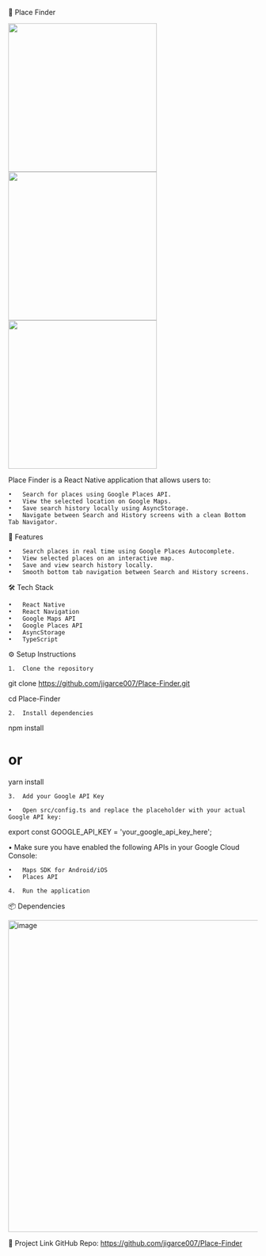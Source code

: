 📍 Place Finder

<img src="https://github.com/user-attachments/assets/463fb41b-cea1-4dde-beba-8435cc15d67f" width="300" />

<img src="https://github.com/user-attachments/assets/fa720ad6-92fb-4142-9ccf-84039000d51e" width="300" />

<img src="https://github.com/user-attachments/assets/77e5c5be-bf23-44e9-b22d-e9ada89bd9b2" width="300" />



Place Finder is a React Native application that allows users to:

	•	Search for places using Google Places API.
	•	View the selected location on Google Maps.
	•	Save search history locally using AsyncStorage.
	•	Navigate between Search and History screens with a clean Bottom Tab Navigator.

🚀 Features

	•	Search places in real time using Google Places Autocomplete.
	•	View selected places on an interactive map.
	•	Save and view search history locally.
	•	Smooth bottom tab navigation between Search and History screens.

🛠 Tech Stack

	•	React Native
	•	React Navigation
	•	Google Maps API
	•	Google Places API
	•	AsyncStorage
	•	TypeScript
 
 ⚙️ Setup Instructions
 
	1.	Clone the repository

 git clone https://github.com/jigarce007/Place-Finder.git
 
cd Place-Finder

	2.	Install dependencies
 npm install
# or
yarn install

	3.	Add your Google API Key
 
	•	Open src/config.ts and replace the placeholder with your actual Google API key:
 export const GOOGLE_API_KEY = 'your_google_api_key_here';

 •	Make sure you have enabled the following APIs in your Google Cloud Console:
 
	•	Maps SDK for Android/iOS
	•	Places API

 	4.	Run the application
  📦 Dependencies

  <img width="630" alt="image" src="https://github.com/user-attachments/assets/15e06eef-e891-430a-b22b-f8a561bfd99f" />

  🔗 Project Link
  GitHub Repo: https://github.com/jigarce007/Place-Finder
